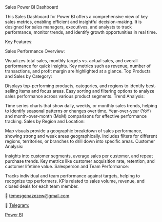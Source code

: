 Sales Power BI Dashboard

This Sales Dashboard for Power BI offers a comprehensive view of key sales metrics, enabling efficient and insightful decision-making. It is designed for sales managers, executives, and analysts to track performance, monitor trends, and identify growth opportunities in real time.

Key Features:

Sales Performance Overview:

Visualizes total sales, monthly targets vs. actual sales, and overall performance for quick insights.
Key metrics such as revenue, number of transactions, and profit margin are highlighted at a glance.
Top Products and Sales by Category:

Displays top-performing products, categories, and regions to identify best-selling items and focus areas.
Easy sorting and filtering options to analyze sales performance across various product segments.
Trend Analysis:

Time series charts that show daily, weekly, or monthly sales trends, helping to identify seasonal patterns or changes over time.
Year-over-year (YoY) and month-over-month (MoM) comparisons for effective performance tracking.
Sales by Region and Location:

Map visuals provide a geographic breakdown of sales performance, showing strong and weak areas geographically.
Includes filters for different regions, territories, or branches to drill down into specific areas.
Customer Analysis:

Insights into customer segments, average sales per customer, and repeat purchase trends.
Key metrics like customer acquisition rate, retention, and customer lifetime value.
Salesperson and Team Performance:

Tracks individual and team performance against targets, helping to recognize top performers.
KPIs related to sales volume, revenue, and closed deals for each team member.

📧 temesgenazezew@gmail.com  

📲 [Telegram:](@tadeseb)  

[Power BI](https://app.powerbi.com/groups/me/reports/f8b2fb83-74bb-4086-8d60-e42c3f8b54b1/d4830f5147e4cb47bdce?experience=power-bi)  

